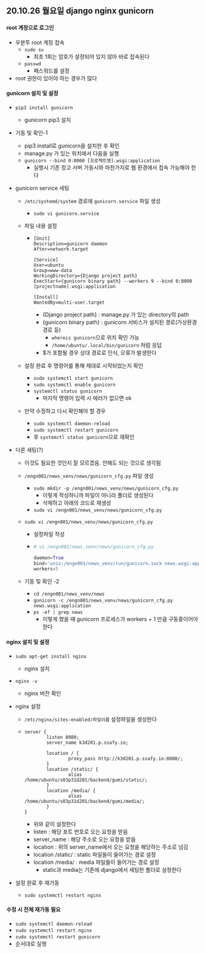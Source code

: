 ## 20.10.26 월요일 django nginx gunicorn

#### root 계정으로 로그인

- 우분투 root 계정 접속
  - `sudo su`
    - 최초 1회는 암호가 설정되어 있지 않아 바로 접속된다
  - `passwd`
    - 패스워드를 설정
- root 권한이 있어야 하는 경우가 많다



#### gunicorn 설치 및 설정

- `pip3 install gunicorn`

  - gunicorn pip3 설치

- 기동 및 확인-1

  - pip3 install로 gunicorn을 설치한 후 확인
  - manage.py 가 있는 위치에서 다음을 실행
  - `gunicorn --bind 0:8000 [프로젝트명].wsgi:application`
    - 실행시 기존 장고 서버 가동시와 마찬가지로 웹 환경에서 접속 가능해야 한다

- gunicorn service 세팅

  - `/etc/systemd/system` 경로에 `gunicorn.service` 파일 생성

    - `sudo vi gunicorn.service`

  - 파일 내용 설정

    - ```
      [Unit]
      Description=gunicorn daemon
      After=network.target
      
      [Service]
      User=ubuntu
      Group=www-data
      WorkingDirectory={Django project path}
      ExecStart={gunicorn binary path} --workers 9 --bind 0:8000 [projectname].wsgi:application
      
      [Install]
      WantedBy=multi-user.target
      ```

      - {Django project path} : manage.py 가 있는 directory의 path
      - {gunicorn binary path} : gunicorn 서비스가 설치된 경로(가상환경 경로 등)
        - `whereis gunicorn`으로 위치 확인 가능
        - `/home/ubuntu/.local/bin/gunicorn` 처럼 응답
      - $가 포함될 경우 상대 경로로 인식, 오류가 발생한다

  - 설정 완료 후 명령어를 통해 제대로 시작되었는지 확인

    - `sudo systemctl start gunicorn`
    - `sudo systemctl enable gunicorn`
    - `systemctl status gunicorn`
      - 마지막 명령어 입력 시 에러가 없으면 ok

  - 만약 수정하고 다시 확인해야 할 경우

    - `sudo systemctl daemon-reload`
    - `sudo systemctl restart gunicorn`
    - 후 `systemctl status gunicorn`으로 재확인

- 다른 세팅(?)

  - 이것도 필요한 것인지 잘 모르겠음. 안해도 되는 것으로 생각됨

  - `/engn001/news_venv/news/gunicorn_cfg.py` 파일 생성

    - `sudo mkdir -p /engn001/news_venv/news/gunicorn_cfg.py`
      - 이렇게 작성하니까 파일이 아니라 폴더로 생성된다
      - 삭제하고 아래의 코드로 재생성
    - `sudo vi /engn001/news_venv/news/gunicorn_cfg.py`

  - `sudo vi /engn001/news_venv/news/gunicorn_cfg.py`

    - 설정파일 작성

    - ```python
      # vi /engn001/news_venv/news/gunicorn_cfg.py
      
      daemon=True
      bind='unix:/engn001/news_venv/run/gunicorn.sock news.wsgi:application'
      workers=5
      ```

  - 기동 및 확인 -2

    - `cd /engn001/news_venv/news`
    - `gunicorn -c /engn001/news_venv/news/gunicorn_cfg.py news.wsgi:application`
    - `ps -ef | grep news`
      - 이렇게 했을 때 gunicorn 프로세스가 workers + 1 만큼 구동중이어야 한다



#### nginx 설치 및 설정

- `sudo apt-get install nginx`

  - nginx 설치

- `nginx -v`

  - nginx 버전 확인

- nginx 설정

  - `/etc/nginx/sites-enabled/파일이름` 설정파일을 생성한다

  - ```
    server {
            listen 8080;
            server_name k3d201.p.ssafy.io;
    
            location / {
                    proxy_pass http://k3d201.p.ssafy.io:8000/;
            }
            location /static/ {
                    alias /home/ubuntu/s03p31d201/backend/gumi/static/;
            }
            location /media/ {
                    alias /home/ubuntu/s03p31d201/backend/gumi/media/;
            }
    }
    ```

    - 위와 같이 설정한다
    - listen : 해당 포트 번호로 오는 요청을 받음
    - server_name : 해당 주소로 오는 요청을 받음
    - location : 위의 server_name에서 오는 요청을 해당하는 주소로 넘김
    - location /static/ : static 파일들이 들어가는 경로 설정
    - location /media/ : media 파일들이 들어가는 경로 설정
      - static과 media는 기존에 django에서 세팅한 폴더로 설정한다

- 설정 완료 후 재가동

  - `sudo systemctl restart nginx`



#### 수정 시 전체 재가동 필요

- `sudo systemctl daemon-reload`
- `sudo systemctl restart nginx`
- `sudo systemctl restart gunicorn`
- 순서대로 실행
